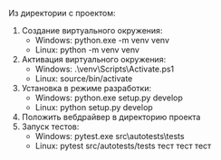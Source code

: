 Из директории с проектом:
1. Создание виртуального окружения: 
    - Windows: python.exe -m venv venv
    - Linux: python -m venv venv
2. Активация виртуального окружения: 
    - Windows: .\venv\Scripts\Activate.ps1
    - Linux: source/bin/activate
3. Установка в режиме разработки:
    - Windows: python.exe setup.py develop
    - Linux: python setup.py develop
4. Положить вебдрайвер в директорию проекта
5. Запуск тестов:
    - Windows: pytest.exe src\autotests\tests
    - Linux: pytest src/autotests/tests
тест тест тест
